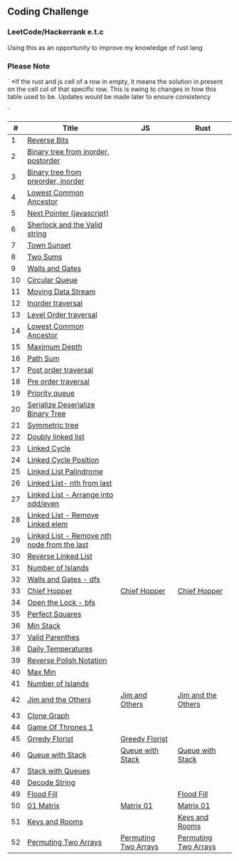 ## Coding Challenge

### LeetCode/Hackerrank e.t.c

Using this as an opportunity to improve my knowledge of rust lang

### Please Note

`
\*If the rust and js cell of a row in empty, it means the solution in present on the cell col of that specific row. This is owing to changes in how this table used to be. Updates would be made later to ensure consistency

`

| #   | Title                                                                                                                                                                 | JS                                                                                                                                  | Rust                                                                                                                                |
| --- | --------------------------------------------------------------------------------------------------------------------------------------------------------------------- | ----------------------------------------------------------------------------------------------------------------------------------- | ----------------------------------------------------------------------------------------------------------------------------------- |
| 1   | [Reverse Bits](https://github.com/tolumide-ng/coding-challenge)                                                                                                       |
| 2   | [Binary tree from inorder, postorder](https://github.com/tolumide-ng/coding-challenge/blob/main/others/src/the_algos/bt_from_list.rs)                                 |
| 3   | [Binary tree from preorder, inorder](https://github.com/tolumide-ng/coding-challenge/blob/main/others/src/the_algos/bt_from_preorder_inorder.rs)                      |
| 4   | [Lowest Common Ancestor](https://github.com/tolumide-ng/coding-challenge/blob/main/others/src/the_algos/lowest_common_ancestor.rs)                                    |
| 5   | [Next Pointer (javascript)](https://github.com/tolumide-ng/coding-challenge/blob/main/others/src/the_algos/next_right_pointers.js)                                    |
| 6   | [Sherlock and the Valid string](https://github.com/tolumide-ng/coding-challenge/blob/main/others/src/the_algos/sherlock_and_the_valid_string.rs)                      |
| 7   | [Town Sunset](https://github.com/tolumide-ng/coding-challenge/blob/main/others/src/the_algos/sunset.rs)                                                               |
| 8   | [Two Sums](https://github.com/tolumide-ng/coding-challenge/blob/main/others/src/the_algos/two_sums.rs)                                                                |
| 9   | [Walls and Gates](https://github.com/tolumide-ng/coding-challenge/blob/main/data_structures/src/queues_stacks/walls_and_gates.rs)                                     |
| 10  | [Circular Queue](https://github.com/tolumide-ng/coding-challenge/blob/main/data_structures/src/queues_stacks/circular_queue.rs)                                       |
| 11  | [Moving Data Stream](https://github.com/tolumide-ng/coding-challenge/blob/main/data_structures/src/queues_stacks/moving_data_stream.rs)                               |
| 12  | [Inorder traversal](https://github.com/tolumide-ng/coding-challenge/blob/main/data_structures/src/binary_tree/in_order_traversal.rs)                                  |
| 13  | [Level Order traversal](https://github.com/tolumide-ng/coding-challenge/blob/main/data_structures/src/binary_tree/level_order_traversal.rs)                           |
| 14  | [Lowest Common Ancestor](https://github.com/tolumide-ng/coding-challenge/blob/main/data_structures/src/binary_tree/lowest_common_ancestor.rs)                         |
| 15  | [Maximum Depth](https://github.com/tolumide-ng/coding-challenge/blob/main/data_structures/src/binary_tree/max_depth.rs)                                               |
| 16  | [Path Sum](https://github.com/tolumide-ng/coding-challenge/blob/main/data_structures/src/binary_tree/path_sum.rs)                                                     |
| 17  | [Post order traversal](https://github.com/tolumide-ng/coding-challenge/blob/main/data_structures/src/binary_tree/post_order_traversal.rs)                             |
| 18  | [Pre order traversal](https://github.com/tolumide-ng/coding-challenge/blob/main/data_structures/src/binary_tree/pre_order_traversal.rs)                               |
| 19  | [Priority queue](https://github.com/tolumide-ng/coding-challenge/blob/main/data_structures/src/binary_tree/priority_queue.rs)                                         |
| 20  | [Serialize Deserialize Binary Tree](https://github.com/tolumide-ng/coding-challenge/blob/main/data_structures/src/binary_tree/serialize_deserialize.rs)               |
| 21  | [Symmetric tree](https://github.com/tolumide-ng/coding-challenge/blob/main/data_structures/src/binary_tree/symmetic_tree.rs)                                          |
| 22  | [Doubly linked list](https://github.com/tolumide-ng/coding-challenge/blob/main/data_structures/src/linked_lists/doubly_linked_list.rs)                                |
| 23  | [Linked Cycle](https://github.com/tolumide-ng/coding-challenge/blob/main/data_structures/src/linked_lists/leet_singly_ll.rs)                                          |
| 24  | [Linked Cycle Position](https://github.com/tolumide-ng/coding-challenge/blob/main/data_structures/src/linked_lists/linked_cycle_pos.rs)                               |
| 25  | [Linked List Palindrome](https://github.com/tolumide-ng/coding-challenge/blob/main/data_structures/src/linked_lists/linked_palindrome.rs)                             |
| 26  | [Linked List- nth from last](https://github.com/tolumide-ng/coding-challenge/blob/main/data_structures/src/linked_lists/nth_from_last.rs)                             |
| 27  | [Linked List - Arrange into odd/even](https://github.com/tolumide-ng/coding-challenge/blob/main/data_structures/src/linked_lists/odd_even_linked_lists.rs)            |
| 28  | [Linked List - Remove Linked elem](https://github.com/tolumide-ng/coding-challenge/blob/main/data_structures/src/linked_lists/remove_linked_elements.rs)              |
| 29  | [Linked List - Remove nth node from the last](https://github.com/tolumide-ng/coding-challenge/blob/main/data_structures/src/linked_lists/remove_nth_node_from_end.rs) |
| 30  | [Reverse Linked List](https://github.com/tolumide-ng/coding-challenge/blob/main/data_structures/src/linked_lists/reversed_linked_lists.rs)                            |
| 31  | [Number of Islands](https://github.com/tolumide-ng/coding-challenge/blob/main/data_structures/src/queues_stacks/number_of_islands_dfs.rs)                             |
| 32  | [Walls and Gates - dfs](https://github.com/tolumide-ng/coding-challenge/blob/main/data_structures/src/queues_stacks/walls_and_gates_dfs.rs)                           |
| 33  | [Chief Hopper](https://www.hackerrank.com/challenges/chief-hopper/problem?utm_campaign=challenge-recommendation&utm_medium=email&utm_source=24-hour-campaign)         | [Chief Hopper](https://github.com/tolumide-ng/coding-challenge/blob/main/others/src/the_algos/chief_hopper.js)                      | [Chief Hopper](https://github.com/tolumide-ng/coding-challenge/blob/main/others/src/the_algos/chief_hopper.rs)                      |
| 34  | [Open the Lock - bfs](https://github.com/tolumide-ng/coding-challenge/blob/main/data_structures/src/queues_stacks/open_the_lock.rs)                                   |
| 35  | [Perfect Squares](https://github.com/tolumide-ng/coding-challenge/blob/main/data_structures/src/queues_stacks/perfect_squares.rs)                                     |
| 36  | [Min Stack](https://github.com/tolumide-ng/coding-challenge/blob/main/data_structures/src/queues_stacks/min_stack.rs)                                                 |
| 37  | [Valid Parenthes](https://github.com/tolumide-ng/coding-challenge/blob/main/data_structures/src/queues_stacks/valid_parentheses.rs)                                   |
| 38  | [Daily Temperatures](https://github.com/tolumide-ng/coding-challenge/blob/main/data_structures/src/queues_stacks/daily_temperatures.rs)                               |
| 39  | [Reverse Polish Notation](https://github.com/tolumide-ng/coding-challenge/blob/main/data_structures/src/queues_stacks/reverse_polish_notation.rs)                     |
| 40  | [Max Min](https://github.com/tolumide-ng/coding-challenge/blob/main/others/src/the_algos/max_min.rs)                                                                  |
| 41  | [Number of Islands](https://github.com/tolumide-ng/coding-challenge/blob/main/data_structures/src/queues_stacks/number_of_islands_bfs.rs)                             |
| 42  | [Jim and the Others](https://github.com/tolumide-ng/coding-challenge/blob/main/others/src/the_algos/jim_and_the_others.rs)                                            | [Jim and Others](https://github.com/tolumide-ng/coding-challenge/blob/main/others/src/the_algos/jim_and_orders.js)                  | [Jim and the Others](https://github.com/tolumide-ng/coding-challenge/blob/main/others/src/the_algos/jim_and_the_others.rs)          |
| 43  | [Clone Graph](https://github.com/tolumide-ng/coding-challenge/blob/main/data_structures/src/queues_stacks/clone_graph.rs)                                             |
| 44  | [Game Of Thrones 1](https://github.com/tolumide-ng/coding-challenge/blob/main/others/src/the_algos/game_of_thrones_1.rs)                                              |
| 45  | [Grredy Florist](https://github.com/tolumide-ng/coding-challenge/blob/main/others/src/the_algos/greedy_florist.js)                                                    | [Greedy Florist](https://github.com/tolumide-ng/coding-challenge/blob/main/others/src/the_algos/greedy_florist.js)                  |                                                                                                                                     |
| 46  | [Queue with Stack](https://github.com/tolumide-ng/coding-challenge/blob/main/data_structures/src/queues_stacks/queue_with_stack.rs)                                   | [Queue with Stack](https://github.com/tolumide-ng/coding-challenge/blob/main/data_structures/src/queues_stacks/queue_with_stack.js) | [Queue with Stack](https://github.com/tolumide-ng/coding-challenge/blob/main/data_structures/src/queues_stacks/queue_with_stack.rs) |
| 47  | [Stack with Queues](https://github.com/tolumide-ng/coding-challenge/blob/main/data_structures/src/queues_stacks/stack_with_queues.rs)                                 |
| 48  | [Decode String](https://github.com/tolumide-ng/coding-challenge/blob/main/data_structures/src/queues_stacks/decode_string.rs)                                         |
| 49  | [Flood Fill](https://leetcode.com/explore/learn/card/queue-stack/239/conclusion/1393/)                                                                                |                                                                                                                                     | [Flood Fill](https://github.com/tolumide-ng/coding-challenge/blob/main/data_structures/src/queues_stacks/flood_fill.rs)             |
| 50  | [01 Matrix](https://leetcode.com/explore/learn/card/queue-stack/239/conclusion/1388/)                                                                                 | [Matrix 01](https://github.com/tolumide-ng/coding-challenge/blob/main/data_structures/src/queues_stacks/matrix_01.js)               | [Matrix 01](https://github.com/tolumide-ng/coding-challenge/blob/main/data_structures/src/queues_stacks/matrix_01.rs)               |
| 51  | [Keys and Rooms](https://leetcode.com/explore/learn/card/queue-stack/239/conclusion/1391/)                                                                            |                                                                                                                                     | [Keys and Rooms](https://github.com/tolumide-ng/coding-challenge/blob/main/data_structures/src/queues_stacks/keys_and_rooms.rs)     |
| 52  | [Permuting Two Arrays](https://www.hackerrank.com/challenges/two-arrays/problem?utm_campaign=challenge-recommendation&utm_medium=email&utm_source=24-hour-campaign)   | [Permuting Two Arrays](https://github.com/tolumide-ng/coding-challenge/blob/main/others/src/the_algos/permuting_two_arrays.js)      | [Permuting Two Arrays](https://github.com/tolumide-ng/coding-challenge/blob/main/others/src/the_algos/permuting_two_arrays.rs)      |

